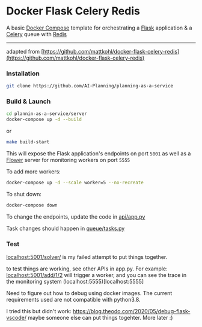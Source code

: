 # Docker Flask Celery Redis

A basic [Docker Compose](https://docs.docker.com/compose/) template for orchestrating a [Flask](http://flask.pocoo.org/) application & a [Celery](http://www.celeryproject.org/) queue with [Redis](https://redis.io/)

---

adapted from [https://github.com/mattkohl/docker-flask-celery-redis](https://github.com/mattkohl/docker-flask-celery-redis)

### Installation

```bash
git clone https://github.com/AI-Planning/planning-as-a-service
```

### Build & Launch

```bash
cd plannin-as-a-service/server
docker-compose up -d --build
```

or 

```bash
make build-start
```

This will expose the Flask application's endpoints on port `5001` as well as a [Flower](https://github.com/mher/flower) server for monitoring workers on port `5555`

To add more workers:
```bash
docker-compose up -d --scale worker=5 --no-recreate
```

To shut down:

```bash
docker-compose down
```

To change the endpoints, update the code in [api/app.py](api/app.py)

Task changes should happen in [queue/tasks.py](celery-queue/tasks.py) 

### Test

[localhost:5001/solver/](localhost:5001/solver/) is my failed attempt to put things together.

to test things are working, see other APIs in app.py. For example: [localhost:5001/add/1/2](localhost:5001/add/1/2) will trigger a worker, and you can see the trace in the monitoring system (localhost:5555)[localhost:5555]

Need to figure out how to debug using docker images. The current requirements used are not compatible with python3.8.

I tried this but didn't work: https://blog.theodo.com/2020/05/debug-flask-vscode/ maybe someone else can put things togehter. More later :)

